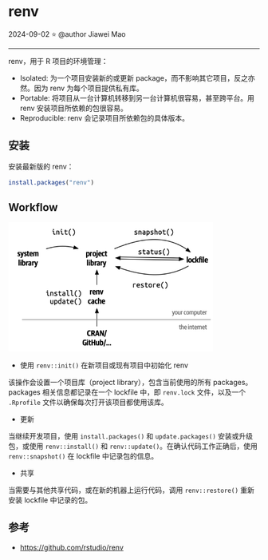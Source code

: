 # renv

2024-09-02 ⭐
@author Jiawei Mao

***

renv，用于 R 项目的环境管理：

- Isolated: 为一个项目安装新的或更新 package，而不影响其它项目，反之亦然。因为 renv 为每个项目提供私有库。
- Portable: 将项目从一台计算机转移到另一台计算机很容易，甚至跨平台。用 renv 安装项目所依赖的包很容易。
- Reproducible: renv 会记录项目所依赖包的具体版本。

## 安装

安装最新版的 renv：

```r
install.packages("renv")
```

## Workflow

<img src="./images/renv.png" style="zoom:67%;" />

- 使用 `renv::init()` 在新项目或现有项目中初始化 renv

该操作会设置一个项目库（project library），包含当前使用的所有 packages。packages 相关信息都记录在一个 lockfile 中，即 `renv.lock` 文件，以及一个 `.Rprofile` 文件以确保每次打开该项目都使用该库。

- 更新

当继续开发项目，使用 `install.packages()` 和 `update.packages()` 安装或升级包，或使用 `renv::install()` 和 `renv::update()`。在确认代码工作正确后，使用 `renv::snapshot()` 在 lockfile 中记录包的信息。

- 共享

当需要与其他共享代码，或在新的机器上运行代码，调用 `renv::restore()` 重新安装 lockfile 中记录的包。

## 参考

- https://github.com/rstudio/renv